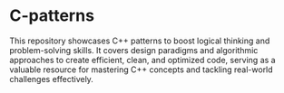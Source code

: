 # C-patterns
This repository showcases C++ patterns to boost logical thinking and problem-solving skills. It covers design paradigms and algorithmic approaches to create efficient, clean, and optimized code, serving as a valuable resource for mastering C++ concepts and tackling real-world challenges effectively.
